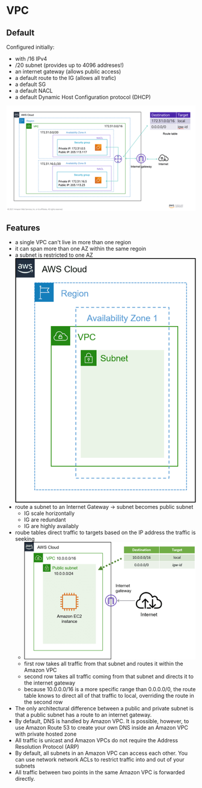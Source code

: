 # VPC

## Default
Configured initially:
- with /16 IPv4
- /20 subnet (provides up to 4096 addreses!)
- an internet gateway (allows public access)
- a default route to the IG (allows all trafic)
- a default SG
- a default NACL
- a default Dynamic Host Configuration protocol (DHCP)

![Default VPC](images/defaultvpc.png)

## Features

- a single VPC can't live in more than one region
- it can span more than one AZ within the same regoin
- a subnet is restricted to one AZ ![subnet](images/vpc_subnet_live_only.png)
- route a subnet to an Internet Gateway -> subnet becomes public subnet
    - IG scale horizontally
    - IG are redundant
    - IG are highly availably
- roube tables direct traffic to targets based on the IP address the traffic is seeking 
    - ![route table](images/vpc_route_table.png)
    - first row takes all traffic from that subnet and routes it within the Amazon VPC 
    - second row takes all traffic coming from that subnet and directs it to the internet gateway 
    - because 10.0.0.0/16 is a more specific range than 0.0.0.0/0, the route table knows to direct all of that traffic to local, overriding the route in the second row
- The only architectural difference between a public and private subnet is that a public subnet has a route to an internet gateway.
- By default, DNS is handled by Amazon VPC. It is possible, however, to use Amazon Route 53 to create your own DNS inside an Amazon VPC with private hosted zone
- All traffic is unicast and Amazon VPCs do not require the Address Resolution Protocol (ARP)
- By default, all subnets in an Amazon VPC can access each other. You can use network network ACLs to restrict traffic into and out of your subnets
- All traffic between two points in the same Amazon VPC is forwarded directly.
